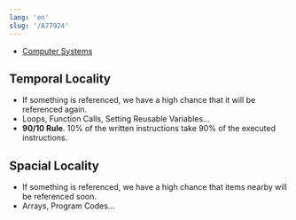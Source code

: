 ```yaml
---
lang: 'en'
slug: '/A77924'
---
```


- [Computer Systems](./../.././docs/pages/Computer%20Systems.md)

## Temporal Locality

- If something is referenced, we have a high chance that it will be referenced again.
- Loops, Function Calls, Setting Reusable Variables...
- **90/10 Rule**. 10% of the written instructions take 90% of the executed instructions.

## Spacial Locality

- If something is referenced, we have a high chance that items nearby will be referenced soon.
- Arrays, Program Codes...

<head>
  <html lang="en-US"/>
</head>
